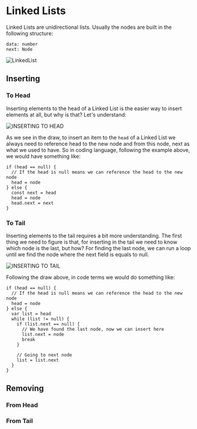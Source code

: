 # Linked Lists
Linked Lists are unidirectional lists. Usually the nodes are built in the following structure:
```
data: number
next: Node
```

![LinkedList](https://user-images.githubusercontent.com/39895418/205640537-37d56524-b958-4ffb-bf9d-56a2258f6ffd.jpeg)

## Inserting

### To Head
Inserting elements to the head of a Linked List is the easier way to insert elements at all, but why is that? Let's understand:

![INSERTING TO HEAD](https://user-images.githubusercontent.com/39895418/205642075-0f0c517e-a361-4e3e-863a-15e215e0b811.jpeg)

As we see in the draw, to insert an item to the `head` of a Linked List we always need to reference head to the new node and from this node, next as what we used to have.
So in coding language, following the example above, we would have something like:

```
if (head == null) {
  // If the head is null means we can reference the head to the new node
  head = node
} else {
  const next = head
  head = node
  head.next = next
}
```

### To Tail
Inserting elements to the tail requires a bit more understanding. The first thing we need to figure is that, for inserting in the tail we need to know which node is the last, but how?
For finding the last node, we can run a loop until we find the node where the next field is equals to null.

![INSERTING TO TAIL](https://user-images.githubusercontent.com/39895418/205643089-ae4fdaed-60b9-442b-8881-98c1de90254c.jpeg)

Following the draw above, in code terms we would do something like:
```
if (head == null) {
  // If the head is null means we can reference the head to the new node
  head = node
} else {
  var list = head
  while (list != null) {
    if (list.next == null) {
      // We have found the last node, now we can insert here
      list.next = node
      break
    }
    
    // Going to next node
    list = list.next
  }
}
```

## Removing

### From Head

### From Tail
